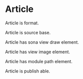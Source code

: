 # Article

Article is format.

Article is source base.

Article has sona view draw element.

Article has view image element.

Article has module path element.

Article is publish able.